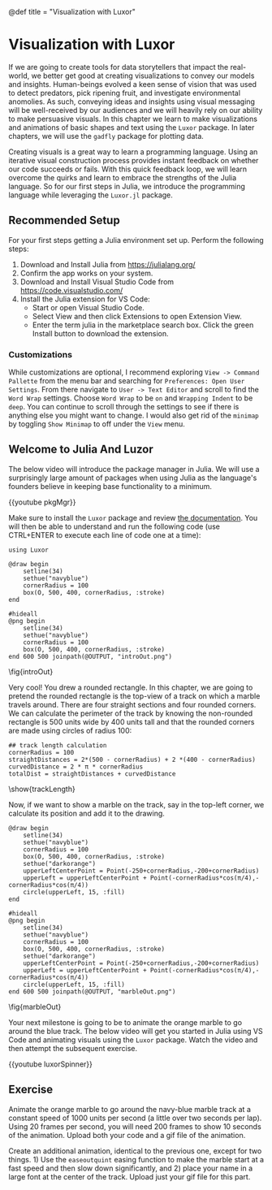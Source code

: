 @def title = "Visualization with Luxor"

# Visualization with Luxor

If we are going to create tools for data storytellers that impact the real-world, we better get good at creating visualizations to convey our models and insights.  Human-beings evolved a keen sense of vision that was used to detect predators, pick ripening fruit, and investigate environmental anomolies.  As such, conveying ideas and insights using visual messaging will be well-received by our audiences and we will heavily rely on our ability to make persuasive visuals.  In this chapter we learn to make visualizations and animations of basic shapes and text using the `Luxor` package.  In later chapters, we will use the `gadfly` package for plotting data.

Creating visuals is a great way to learn a programming language.  Using an iterative visual construction process provides instant feedback on whether our code succeeds or fails.  With this quick feedback loop, we will learn overcome the quirks and learn to embrace the strengths of the Julia language.  So for our first steps in Julia, we introduce the programming language while leveraging the `Luxor.jl` package.

## Recommended Setup

For your first steps getting a Julia environment set up.  Perform the following steps:

1. Download and Install Julia from https://julialang.org/
2. Confirm the app works on your system.
3. Download and Install Visual Studio Code from https://code.visualstudio.com/
4. Install the Julia extension for VS Code:
    * Start or open Visual Studio Code.
    * Select View and then click Extensions to open Extension View.
    * Enter the term julia in the marketplace search box. Click the green Install button to download the extension.

### Customizations

While customizations are optional, I recommend exploring `View -> Command Pallette` from the menu bar and searching for `Preferences: Open User Settings`.  From there navigate to `User -> Text Editor` and scroll to find the `Word Wrap` settings.  Choose `Word Wrap` to be `on` and `Wrapping Indent` to be `deep`.  You can continue to scroll through the settings to see if there is anything else you might want to change.  I would also get rid of the `minimap` by toggling `Show Minimap` to off under the `View` menu.

## Welcome to Julia And Luzor

The below video will introduce the package manager in Julia.  We will use a surprisingly large amount of packages when using Julia as the language's founders believe in keeping base functionality to a minimum.

{{youtube pkgMgr}}

Make sure to install the `Luxor` package and review [the documentation](http://juliagraphics.github.io/Luxor.jl/stable/).  You will then be able to understand and run the following code (use CTRL+ENTER to execute each line of code one at a time):

```julia:intro
using Luxor

@draw begin
    setline(34)
    sethue("navyblue")
    cornerRadius = 100
    box(O, 500, 400, cornerRadius, :stroke)
end
```

```julia:introOut
#hideall
@png begin
    setline(34)
    sethue("navyblue")
    cornerRadius = 100
    box(O, 500, 400, cornerRadius, :stroke)
end 600 500 joinpath(@OUTPUT, "introOut.png")
```

\fig{introOut}

Very cool!  You drew a rounded rectangle.  In this chapter, we are going to pretend the rounded rectangle is the top-view of a track on which a marble travels around.  There are four straight sections and four rounded corners.  We can calculate the perimeter of the track by knowing the non-rounded rectangle is 500 units wide by 400 units tall and that the rounded corners are made using circles of radius 100:

```julia:trackLength
## track length calculation
cornerRadius = 100
straightDistances = 2*(500 - cornerRadius) + 2 *(400 - cornerRadius)
curvedDistance = 2 * π * cornerRadius
totalDist = straightDistances + curvedDistance
```

\show{trackLength}

Now, if we want to show a marble on the track, say in the top-left corner, we calculate its position and add it to the drawing.

```julia:marble
@draw begin
    setline(34)
    sethue("navyblue")
    cornerRadius = 100
    box(O, 500, 400, cornerRadius, :stroke)
    sethue("darkorange")
    upperLeftCenterPoint = Point(-250+cornerRadius,-200+cornerRadius)
    upperLeft = upperLeftCenterPoint + Point(-cornerRadius*cos(π/4),-cornerRadius*cos(π/4))
    circle(upperLeft, 15, :fill)
end
```

```julia:marbleOut
#hideall
@png begin
    setline(34)
    sethue("navyblue")
    cornerRadius = 100
    box(O, 500, 400, cornerRadius, :stroke)
    sethue("darkorange")
    upperLeftCenterPoint = Point(-250+cornerRadius,-200+cornerRadius)
    upperLeft = upperLeftCenterPoint + Point(-cornerRadius*cos(π/4),-cornerRadius*cos(π/4))
    circle(upperLeft, 15, :fill)
end 600 500 joinpath(@OUTPUT, "marbleOut.png")
```

\fig{marbleOut}

Your next milestone is going to be to animate the orange marble to go around the blue track.  The below video will get you started in Julia using VS Code and animating visuals using the `Luxor` package.  Watch the video and then attempt the subsequent exercise.

{{youtube luxorSpinner}}

## Exercise

Animate the orange marble to go around the navy-blue marble track at a constant speed of 1000 units per second (a little over two seconds per lap).  Using 20 frames per second, you will need 200 frames to show 10 seconds of the animation.  Upload both your code and a gif file of the animation.

Create an additional animation, identical to the previous one, except for two things.  1) Use the `easeoutquint` easing function to make the marble start at a fast speed and then slow down significantly, and 2) place your name in a large font at the center of the track.  Upload just your gif file for this part.